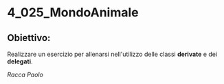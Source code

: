 # 4_025_MondoAnimale
## Obiettivo: 
Realizzare un esercizio per allenarsi nell'utilizzo delle classi **derivate** e dei **delegati**.

*Racca Paolo*